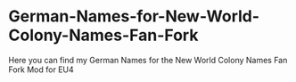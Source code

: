 # German-Names-for-New-World-Colony-Names-Fan-Fork
Here you can find my German Names for the New World Colony Names Fan Fork Mod for EU4
